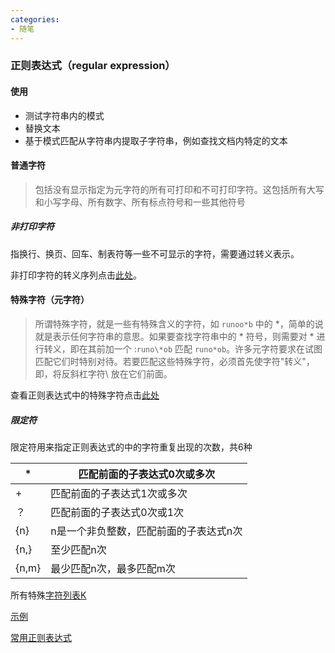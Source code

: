 ```yaml
---
categories:
- 随笔
---
```




### 正则表达式（regular expression）

#### 使用

- 测试字符串内的模式
- 替换文本
- 基于模式匹配从字符串内提取子字符串，例如查找文档内特定的文本

#### 普通字符

> 包括没有显示指定为元字符的所有可打印和不可打印字符。这包括所有大写和小写字母、所有数字、所有标点符号和一些其他符号

##### 非打印字符

指换行、换页、回车、制表符等一些不可显示的字符，需要通过转义表示。

非打印字符的转义序列点击[此处](https://www.runoob.com/regexp/regexp-syntax.html)。

#### 特殊字符（元字符）

> 所谓特殊字符，就是一些有特殊含义的字符，如 `runoo*b` 中的 *，简单的说就是表示任何字符串的意思。如果要查找字符串中的 * 符号，则需要对 * 进行转义，即在其前加一个 \:`runo\*ob` 匹配 `runo*ob`。许多元字符要求在试图匹配它们时特别对待。若要匹配这些特殊字符，必须首先使字符"转义"，即，将反斜杠字符\ 放在它们前面。

查看正则表达式中的特殊字符点击[此处](https://www.runoob.com/regexp/regexp-syntax.html)

##### 限定符

限定符用来指定正则表达式的中的字符重复出现的次数，共6种

| *     | 匹配前面的子表达式0次或多次            |
| ----- | -------------------------------------- |
| +     | 匹配前面的子表达式1次或多次            |
| ？    | 匹配前面的子表达式0次或1次             |
| {n}   | n是一个非负整数，匹配前面的子表达式n次 |
| {n,}  | 至少匹配n次                            |
| {n,m} | 最少匹配n次，最多匹配m次               |

所有特殊[字符列表K](https://www.runoob.com/regexp/regexp-metachar.html)

[示例](https://www.runoob.com/regexp/regexp-example.html)

[常用正则表达式](http://c.runoob.com/front-end/854)